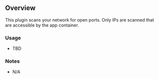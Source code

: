 ## Overview

This plugin scans your network for open ports. Only IPs are scanned that are accessible by the app container. 

### Usage

- TBD

### Notes

- N/A